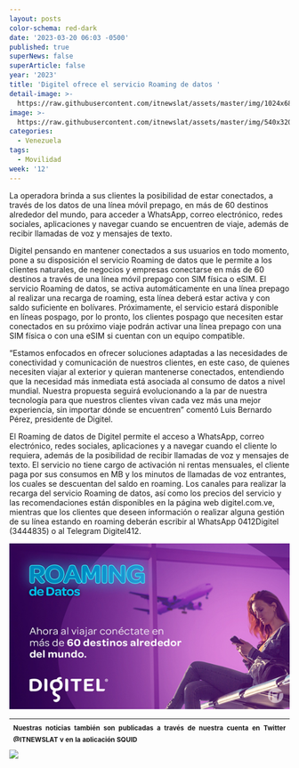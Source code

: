 ```yaml
---
layout: posts
color-schema: red-dark
date: '2023-03-20 06:03 -0500'
published: true
superNews: false
superArticle: false
year: '2023'
title: 'Digitel ofrece el servicio Roaming de datos '
detail-image: >-
  https://raw.githubusercontent.com/itnewslat/assets/master/img/1024x680/digitel-roaming-g.jpg
image: >-
  https://raw.githubusercontent.com/itnewslat/assets/master/img/540x320/digitel-roaming-p.jpg
categories:
  - Venezuela
tags:
  - Movilidad
week: '12'
---
```

La operadora brinda a sus clientes la posibilidad de estar conectados, a través de los datos de una línea móvil prepago, en más de 60 destinos alrededor del mundo, para acceder a WhatsApp, correo electrónico, redes sociales, aplicaciones y navegar cuando se encuentren de viaje, además de recibir llamadas de voz y mensajes de texto.

Digitel pensando en mantener conectados a sus usuarios en todo momento, pone a su disposición el servicio Roaming de datos que le permite a los clientes naturales, de negocios y empresas conectarse en más de 60 destinos a través de una línea móvil prepago con SIM física o eSIM.
El servicio Roaming de datos, se activa automáticamente en una línea prepago al realizar una recarga de roaming, esta línea deberá estar activa y con saldo suficiente en bolívares. Próximamente, el servicio estará disponible en líneas pospago, por lo pronto, los clientes pospago que necesiten estar conectados en su próximo viaje podrán activar una línea prepago con una SIM física o con una eSIM si cuentan con un equipo compatible. 

“Estamos enfocados en ofrecer soluciones adaptadas a las necesidades de conectividad y comunicación de nuestros clientes, en este caso, de quienes necesiten viajar al exterior y quieran mantenerse conectados, entendiendo que la necesidad más inmediata está asociada al consumo de datos a nivel mundial. Nuestra propuesta seguirá evolucionando a la par de nuestra tecnología para que nuestros clientes vivan cada vez más una mejor experiencia, sin importar dónde se encuentren” comentó Luis Bernardo Pérez, presidente de Digitel.

El Roaming de datos de Digitel permite el acceso a WhatsApp, correo electrónico, redes sociales, aplicaciones y a navegar cuando el cliente lo requiera, además de la posibilidad de recibir llamadas de voz y mensajes de texto. El servicio no tiene cargo de activación ni rentas mensuales, el cliente paga por sus consumos en MB y los minutos de llamadas de voz entrantes, los cuales se descuentan del saldo en roaming. 
Los canales para realizar la recarga del servicio Roaming de datos, así como los precios del servicio y las recomendaciones están disponibles en la página web digitel.com.ve, mientras que los clientes que deseen información o realizar alguna gestión de su línea estando en roaming deberán escribir al WhatsApp 0412Digitel (3444835) o al Telegram Digitel412. 

![](https://raw.githubusercontent.com/itnewslat/assets/master/img/540x320/digitel-roaming-p.jpg)

<table style="height: 42px;" width="569">
<tbody>
<tr>
<td style="text-align: justify;"><sub><strong>Nuestras noticias también son publicadas a través de nuestra cuenta en Twitter <a href="https://twitter.com/itnewslat?lang=es">@ITNEWSLAT</a> y en la aplicación <a href="https://squidapp.co/en/">SQUID</a></strong></sub></td>
</tr>
</tbody>
</table>
<img src="https://tracker.metricool.com/c3po.jpg?hash=56f88a41e39ab42c063cc51676587a04"/>